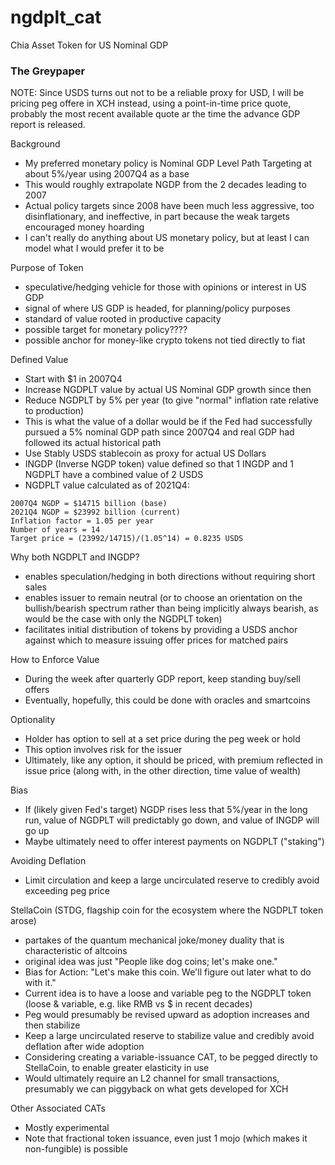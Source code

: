 # ngdplt_cat
Chia Asset Token for US Nominal GDP

### The Greypaper

NOTE: Since USDS turns out not to be a reliable proxy for USD, I will be pricing peg offere in XCH instead, using a point-in-time price quote, probably the most recent available quote ar the time the advance GDP report is released.

Background
- My preferred monetary policy is Nominal GDP Level Path Targeting at about 5%/year using 2007Q4 as a base
- This would roughly extrapolate NGDP from the 2 decades leading to 2007
- Actual policy targets since 2008 have been much less aggressive, too disinflationary, and ineffective, in part because the weak targets encouraged money hoarding
- I can't really do anything about US monetary policy, but at least I can model what I would prefer it to be

Purpose of Token
- speculative/hedging vehicle for those with opinions or interest in US GDP
- signal of where US GDP is headed, for planning/policy purposes
- standard of value rooted in productive capacity
- possible target for monetary policy????
- possible anchor for money-like crypto tokens not tied directly to fiat

Defined Value
- Start with $1 in 2007Q4
- Increase NGDPLT value by actual US Nominal GDP growth since then
- Reduce NGDPLT by 5% per year (to give "normal" inflation rate relative to production)
- This is what the value of a dollar would be if the Fed had successfully pursued a 5% nominal GDP path since 2007Q4 and real GDP had followed its actual historical path
- Use Stably USDS stablecoin as proxy for actual US Dollars
- INGDP (Inverse NGDP token) value defined so that 1 INGDP and 1 NGDPLT have a combined value of 2 USDS
- NGDPLT value calculated as of 2021Q4:
```
2007Q4 NGDP = $14715 billion (base)
2021Q4 NGDP = $23992 billion (current)
Inflation factor = 1.05 per year
Number of years = 14
Target price = (23992/14715)/(1.05^14) = 0.8235 USDS
```

Why both NGDPLT and INGDP?
- enables speculation/hedging in both directions without requiring short sales
- enables issuer to remain neutral (or to choose an orientation on the bullish/bearish spectrum rather than being implicitly always bearish, as would be the case with only the NGDPLT token)
- facilitates initial distribution of tokens by providing a USDS anchor against which to measure issuing offer prices for matched pairs


How to Enforce Value
- During the week after quarterly GDP report, keep standing buy/sell offers
- Eventually, hopefully, this could be done with oracles and smartcoins

Optionality
- Holder has option to sell at a set price during the peg week or hold
- This option involves risk for the issuer
- Ultimately, like any option, it should be priced, with premium reflected in issue price (along with, in the other direction, time value of wealth)

Bias
- If (likely given Fed's target) NGDP rises less that 5%/year in the long run, value of NGDPLT will predictably go down, and value of INGDP will go up
- Maybe ultimately need to offer interest payments on NGDPLT ("staking")

Avoiding Deflation
- Limit circulation and keep a large uncirculated reserve to credibly avoid exceeding peg price

StellaCoin (STDG, flagship coin for the ecosystem where the NGDPLT token arose)
- partakes of the quantum mechanical joke/money duality that is characteristic of altcoins
- original idea was just "People like dog coins; let's make one."
- Bias for Action: "Let's make this coin. We'll figure out later what to do with it."
- Current idea is to have a loose and variable peg to the NGDPLT token (loose & variable, e.g. like RMB vs $ in recent decades)
- Peg would presumably be revised upward as adoption increases and then stabilize
- Keep a large uncirculated reserve to stabilize value and credibly avoid deflation after wide adoption
- Considering creating a variable-issuance CAT, to be pegged directly to StellaCoin, to enable greater elasticity in use
- Would ultimately require an L2 channel for small transactions, presumably we can piggyback on what gets developed for XCH

Other Associated CATs
- Mostly experimental
- Note that fractional token issuance, even just 1 mojo (which makes it non-fungible) is possible
